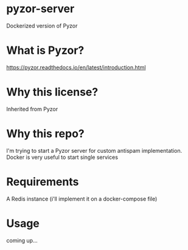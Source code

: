 # pyzor-server
Dockerized version of Pyzor

# What is Pyzor?
https://pyzor.readthedocs.io/en/latest/introduction.html

# Why this license?
Inherited from Pyzor

# Why this repo?
I'm trying to start a Pyzor server for custom antispam implementation. Docker is very useful to start single services

# Requirements
A Redis instance (i'll implement it on a docker-compose file)

# Usage
coming up...

